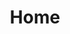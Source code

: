 ---
title: Home
home: true
# heroImage: /hero.png
# heroText: 提亞的部落格
# tagline: 技術部落格
# actionText: 開始閱讀 →
# actionLink: /zh/guide/
features:
- title: 切版雜記
  prefix: fas
  iconName: code
  details: 手刻網頁時遇到的瑣碎紀錄，以HTML及CSS為主，涵蓋RWD、SEO、瀏覽器差異...
- title: 前端碼農
  prefix: fas
  iconName: desktop
  details: 以js相關為主，包含前端框架、原生語法、實際Demo...
- title: 資源收集區
  prefix: far
  iconName: star
  details: 記錄各種玩過摸過看過的各種工具。 
# footer: MIT Licensed | Copyright © 2018-present Tiya
---